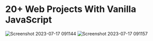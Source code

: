 # 20+ Web Projects With Vanilla JavaScript
![Screenshot 2023-07-17 091144](https://github.com/YousefMaher179/Kalbonyan-Elmarsos/assets/106788176/1088f8b9-2dc6-4ab6-9943-5b76ac9beb23)
![Screenshot 2023-07-17 091157](https://github.com/YousefMaher179/Kalbonyan-Elmarsos/assets/106788176/73a57530-9969-45c4-8b14-3dd02417baef)
